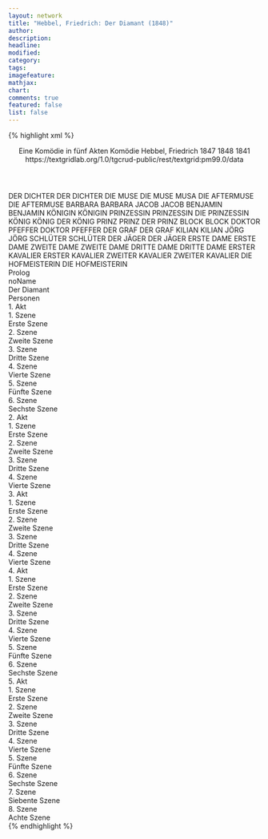```yaml
---
layout: network
title: "Hebbel, Friedrich: Der Diamant (1848)"
author:
description:
headline:
modified:
category:
tags:
imagefeature:
mathjax:
chart:
comments: true
featured: false
list: false
---
```

{% highlight xml %}
<?xml-model href="https://raw.githubusercontent.com/DLiNa/project/master/rules/lina.rnc"?><?xml-model href="https://raw.githubusercontent.com/DLiNa/project/master/rules/lina.sch"?>
<play xmlns="http://lina.digital">
  <header>
    <title>Der Diamant</title>
    <subtitle>Eine Komödie in fünf Akten</subtitle>
    <genretitle>Komödie</genretitle>
    <author>Hebbel, Friedrich</author>
    <date type="print" when="1847">1847</date>
    <date type="premiere" when="1848">1848</date>
    <date type="written" when="1841">1841</date>
    <source>https://textgridlab.org/1.0/tgcrud-public/rest/textgrid:pm99.0/data</source>
  </header>
  <personae>
    <character>
      <name>DER DICHTER</name>
      <alias xml:id="der_dichter">
        <name>DER DICHTER</name>
      </alias>
    </character>
    <character>
      <name>DIE MUSE</name>
      <alias xml:id="die_muse">
        <name>DIE MUSE</name>
      </alias>
      <alias xml:id="musa">
        <name>MUSA</name>
      </alias>
    </character>
    <character>
      <name>DIE AFTERMUSE</name>
      <alias xml:id="die_aftermuse">
        <name>DIE AFTERMUSE</name>
      </alias>
    </character>
    <character>
      <name>BARBARA</name>
      <alias xml:id="barbara">
        <name>BARBARA</name>
      </alias>
    </character>
    <character>
      <name>JACOB</name>
      <alias xml:id="jacob">
        <name>JACOB</name>
      </alias>
    </character>
    <character>
      <name>BENJAMIN</name>
      <alias xml:id="benjamin">
        <name>BENJAMIN</name>
      </alias>
    </character>
    <character>
      <name>KÖNIGIN</name>
      <alias xml:id="königin">
        <name>KÖNIGIN</name>
      </alias>
    </character>
    <character>
      <name>PRINZESSIN</name>
      <alias xml:id="prinzessin">
        <name>PRINZESSIN</name>
      </alias>
      <alias xml:id="die_prinzessin">
        <name>DIE PRINZESSIN</name>
      </alias>
    </character>
    <character>
      <name>KÖNIG</name>
      <alias xml:id="könig">
        <name>KÖNIG</name>
      </alias>
      <alias xml:id="der_könig">
        <name>DER KÖNIG</name>
      </alias>
    </character>
    <character>
      <name>PRINZ</name>
      <alias xml:id="prinz">
        <name>PRINZ</name>
      </alias>
      <alias xml:id="der_prinz">
        <name>DER PRINZ</name>
      </alias>
    </character>
    <character>
      <name>BLOCK</name>
      <alias xml:id="block">
        <name>BLOCK</name>
      </alias>
    </character>
    <character>
      <name>DOKTOR PFEFFER</name>
      <alias xml:id="doktor_pfeffer">
        <name>DOKTOR PFEFFER</name>
      </alias>
    </character>
    <character>
      <name>DER GRAF</name>
      <alias xml:id="der_graf">
        <name>DER GRAF</name>
      </alias>
    </character>
    <character>
      <name>KILIAN</name>
      <alias xml:id="kilian">
        <name>KILIAN</name>
      </alias>
    </character>
    <character>
      <name>JÖRG</name>
      <alias xml:id="jörg">
        <name>JÖRG</name>
      </alias>
    </character>
    <character>
      <name>SCHLÜTER</name>
      <alias xml:id="schlüter">
        <name>SCHLÜTER</name>
      </alias>
    </character>
    <character>
      <name>DER JÄGER</name>
      <alias xml:id="der_jäger">
        <name>DER JÄGER</name>
      </alias>
    </character>
    <character>
      <name>ERSTE DAME</name>
      <alias xml:id="erste_dame">
        <name>ERSTE DAME</name>
      </alias>
    </character>
    <character>
      <name>ZWEITE DAME</name>
      <alias xml:id="zweite_dame">
        <name>ZWEITE DAME</name>
      </alias>
    </character>
    <character>
      <name>DRITTE DAME</name>
      <alias xml:id="dritte_dame">
        <name>DRITTE DAME</name>
      </alias>
    </character>
    <character>
      <name>ERSTER KAVALIER</name>
      <alias xml:id="erster_kavalier">
        <name>ERSTER KAVALIER</name>
      </alias>
    </character>
    <character>
      <name>ZWEITER KAVALIER</name>
      <alias xml:id="zweiter_kavalier">
        <name>ZWEITER KAVALIER</name>
      </alias>
    </character>
    <character>
      <name>DIE HOFMEISTERIN</name>
      <alias xml:id="die_hofmeisterin">
        <name>DIE HOFMEISTERIN</name>
      </alias>
    </character>
  </personae>
  <text>
    <div>
      <head>Prolog</head>
          <div>
            <head>noName</head>
            <sp who="#der_dichter">
              <amount n="29" unit="speech_acts"/>
              <amount n="1500" unit="words"/>
              <amount n="247" unit="lines"/>
              <amount n="8171" unit="chars"/>
            </sp>
            <sp who="#die_muse">
              <amount n="7" unit="speech_acts"/>
              <amount n="214" unit="words"/>
              <amount n="33" unit="lines"/>
              <amount n="1062" unit="chars"/>
            </sp>
            <sp who="#die_aftermuse">
              <amount n="1" unit="speech_acts"/>
              <amount n="17" unit="words"/>
              <amount n="2" unit="lines"/>
              <amount n="76" unit="chars"/>
            </sp>
            <sp who="#musa">
              <amount n="20" unit="speech_acts"/>
              <amount n="1157" unit="words"/>
              <amount n="179" unit="lines"/>
              <amount n="6004" unit="chars"/>
            </sp>
          </div>
    </div>
    <div>
      <head>Der Diamant</head>
      <div>
        <head>Personen</head>
      </div>
      <div>
        <head>1. Akt</head>
        <div>
          <head>1. Szene</head>
          <div>
            <head>Erste Szene</head>
            <sp who="#barbara">
              <amount n="10" unit="speech_acts"/>
              <amount n="387" unit="words"/>
              <amount n="1" unit="lines"/>
              <amount n="2085" unit="chars"/>
            </sp>
            <sp who="#jacob">
              <amount n="9" unit="speech_acts"/>
              <amount n="125" unit="words"/>
              <amount n="7" unit="lines"/>
              <amount n="656" unit="chars"/>
            </sp>
          </div>
        </div>
        <div>
          <head>2. Szene</head>
          <div>
            <head>Zweite Szene</head>
            <sp who="#jacob">
              <amount n="1" unit="speech_acts"/>
              <amount n="242" unit="words"/>
              <amount n="1342" unit="chars"/>
            </sp>
          </div>
        </div>
        <div>
          <head>3. Szene</head>
          <div>
            <head>Dritte Szene</head>
            <sp who="#benjamin">
              <amount n="8" unit="speech_acts"/>
              <amount n="128" unit="words"/>
              <amount n="6" unit="lines"/>
              <amount n="687" unit="chars"/>
            </sp>
            <sp who="#jacob">
              <amount n="10" unit="speech_acts"/>
              <amount n="131" unit="words"/>
              <amount n="9" unit="lines"/>
              <amount n="664" unit="chars"/>
            </sp>
            <sp who="#barbara">
              <amount n="2" unit="speech_acts"/>
              <amount n="38" unit="words"/>
              <amount n="1" unit="lines"/>
              <amount n="202" unit="chars"/>
            </sp>
          </div>
        </div>
        <div>
          <head>4. Szene</head>
          <div>
            <head>Vierte Szene</head>
            <sp who="#benjamin">
              <amount n="1" unit="speech_acts"/>
              <amount n="749" unit="words"/>
              <amount n="4139" unit="chars"/>
            </sp>
          </div>
        </div>
        <div>
          <head>5. Szene</head>
          <div>
            <head>Fünfte Szene</head>
            <sp who="#jacob">
              <amount n="10" unit="speech_acts"/>
              <amount n="570" unit="words"/>
              <amount n="4" unit="lines"/>
              <amount n="2816" unit="chars"/>
            </sp>
            <sp who="#barbara">
              <amount n="10" unit="speech_acts"/>
              <amount n="181" unit="words"/>
              <amount n="8" unit="lines"/>
              <amount n="928" unit="chars"/>
            </sp>
          </div>
        </div>
        <div>
          <head>6. Szene</head>
          <div>
            <head>Sechste Szene</head>
            <sp who="#königin">
              <amount n="9" unit="speech_acts"/>
              <amount n="282" unit="words"/>
              <amount n="6" unit="lines"/>
              <amount n="1499" unit="chars"/>
            </sp>
            <sp who="#prinzessin">
              <amount n="12" unit="speech_acts"/>
              <amount n="709" unit="words"/>
              <amount n="4" unit="lines"/>
              <amount n="3931" unit="chars"/>
            </sp>
            <sp who="#könig">
              <amount n="13" unit="speech_acts"/>
              <amount n="886" unit="words"/>
              <amount n="4" unit="lines"/>
              <amount n="5068" unit="chars"/>
            </sp>
            <sp who="#prinz">
              <amount n="2" unit="speech_acts"/>
              <amount n="100" unit="words"/>
              <amount n="1" unit="lines"/>
              <amount n="553" unit="chars"/>
            </sp>
          </div>
        </div>
      </div>
      <div>
        <head>2. Akt</head>
        <div>
          <head>1. Szene</head>
          <div>
            <head>Erste Szene</head>
            <sp who="#block">
              <amount n="12" unit="speech_acts"/>
              <amount n="1011" unit="words"/>
              <amount n="4" unit="lines"/>
              <amount n="5403" unit="chars"/>
            </sp>
            <sp who="#doktor_pfeffer">
              <amount n="12" unit="speech_acts"/>
              <amount n="435" unit="words"/>
              <amount n="5" unit="lines"/>
              <amount n="2391" unit="chars"/>
            </sp>
          </div>
        </div>
        <div>
          <head>2. Szene</head>
          <div>
            <head>Zweite Szene</head>
            <sp who="#benjamin">
              <amount n="10" unit="speech_acts"/>
              <amount n="378" unit="words"/>
              <amount n="4" unit="lines"/>
              <amount n="2126" unit="chars"/>
            </sp>
            <sp who="#block">
              <amount n="7" unit="speech_acts"/>
              <amount n="44" unit="words"/>
              <amount n="6" unit="lines"/>
              <amount n="220" unit="chars"/>
            </sp>
            <sp who="#doktor_pfeffer">
              <amount n="13" unit="speech_acts"/>
              <amount n="421" unit="words"/>
              <amount n="5" unit="lines"/>
              <amount n="2446" unit="chars"/>
            </sp>
          </div>
        </div>
        <div>
          <head>3. Szene</head>
          <div>
            <head>Dritte Szene</head>
            <sp who="#doktor_pfeffer">
              <amount n="6" unit="speech_acts"/>
              <amount n="66" unit="words"/>
              <amount n="5" unit="lines"/>
              <amount n="345" unit="chars"/>
            </sp>
            <sp who="#block">
              <amount n="2" unit="speech_acts"/>
              <amount n="44" unit="words"/>
              <amount n="1" unit="lines"/>
              <amount n="225" unit="chars"/>
            </sp>
            <sp who="#jacob">
              <amount n="14" unit="speech_acts"/>
              <amount n="317" unit="words"/>
              <amount n="8" unit="lines"/>
              <amount n="1694" unit="chars"/>
            </sp>
            <sp who="#benjamin">
              <amount n="9" unit="speech_acts"/>
              <amount n="498" unit="words"/>
              <amount n="1" unit="lines"/>
              <amount n="2677" unit="chars"/>
            </sp>
          </div>
        </div>
        <div>
          <head>4. Szene</head>
          <div>
            <head>Vierte Szene</head>
            <sp who="#der_graf">
              <amount n="11" unit="speech_acts"/>
              <amount n="145" unit="words"/>
              <amount n="9" unit="lines"/>
              <amount n="783" unit="chars"/>
            </sp>
            <sp who="#der_prinz">
              <amount n="11" unit="speech_acts"/>
              <amount n="1067" unit="words"/>
              <amount n="1" unit="lines"/>
              <amount n="5706" unit="chars"/>
            </sp>
          </div>
        </div>
      </div>
      <div>
        <head>3. Akt</head>
        <div>
          <head>1. Szene</head>
          <div>
            <head>Erste Szene</head>
            <sp who="#kilian">
              <amount n="5" unit="speech_acts"/>
              <amount n="114" unit="words"/>
              <amount n="4" unit="lines"/>
              <amount n="616" unit="chars"/>
            </sp>
            <sp who="#jörg">
              <amount n="5" unit="speech_acts"/>
              <amount n="127" unit="words"/>
              <amount n="3" unit="lines"/>
              <amount n="688" unit="chars"/>
            </sp>
          </div>
        </div>
        <div>
          <head>2. Szene</head>
          <div>
            <head>Zweite Szene</head>
            <sp who="#kilian">
              <amount n="1" unit="speech_acts"/>
              <amount n="281" unit="words"/>
              <amount n="1588" unit="chars"/>
            </sp>
          </div>
        </div>
        <div>
          <head>3. Szene</head>
          <div>
            <head>Dritte Szene</head>
            <sp who="#schlüter">
              <amount n="2" unit="speech_acts"/>
              <amount n="3" unit="words"/>
              <amount n="1" unit="lines"/>
              <amount n="14" unit="chars"/>
            </sp>
            <sp who="#kilian">
              <amount n="2" unit="speech_acts"/>
              <amount n="104" unit="words"/>
              <amount n="557" unit="chars"/>
            </sp>
          </div>
        </div>
        <div>
          <head>4. Szene</head>
          <div>
            <head>Vierte Szene</head>
            <sp who="#benjamin">
              <amount n="20" unit="speech_acts"/>
              <amount n="810" unit="words"/>
              <amount n="8" unit="lines"/>
              <amount n="4513" unit="chars"/>
            </sp>
            <sp who="#doktor_pfeffer">
              <amount n="20" unit="speech_acts"/>
              <amount n="572" unit="words"/>
              <amount n="8" unit="lines"/>
              <amount n="3198" unit="chars"/>
            </sp>
            <sp who="#kilian">
              <amount n="20" unit="speech_acts"/>
              <amount n="409" unit="words"/>
              <amount n="15" unit="lines"/>
              <amount n="2199" unit="chars"/>
            </sp>
            <sp who="#jacob">
              <amount n="15" unit="speech_acts"/>
              <amount n="426" unit="words"/>
              <amount n="10" unit="lines"/>
              <amount n="2259" unit="chars"/>
            </sp>
            <sp who="#block">
              <amount n="6" unit="speech_acts"/>
              <amount n="51" unit="words"/>
              <amount n="6" unit="lines"/>
              <amount n="257" unit="chars"/>
            </sp>
            <sp who="#schlüter">
              <amount n="1" unit="speech_acts"/>
              <amount n="14" unit="words"/>
              <amount n="1" unit="lines"/>
              <amount n="76" unit="chars"/>
            </sp>
          </div>
        </div>
      </div>
      <div>
        <head>4. Akt</head>
        <div>
          <head>1. Szene</head>
          <div>
            <head>Erste Szene</head>
            <sp who="#schlüter">
              <amount n="4" unit="speech_acts"/>
              <amount n="471" unit="words"/>
              <amount n="2595" unit="chars"/>
            </sp>
            <sp who="#benjamin">
              <amount n="3" unit="speech_acts"/>
              <amount n="11" unit="words"/>
              <amount n="3" unit="lines"/>
              <amount n="66" unit="chars"/>
            </sp>
          </div>
        </div>
        <div>
          <head>2. Szene</head>
          <div>
            <head>Zweite Szene</head>
            <sp who="#benjamin">
              <amount n="1" unit="speech_acts"/>
              <amount n="167" unit="words"/>
              <amount n="888" unit="chars"/>
            </sp>
          </div>
        </div>
        <div>
          <head>3. Szene</head>
          <div>
            <head>Dritte Szene</head>
            <sp who="#benjamin">
              <amount n="5" unit="speech_acts"/>
              <amount n="141" unit="words"/>
              <amount n="3" unit="lines"/>
              <amount n="735" unit="chars"/>
            </sp>
            <sp who="#schlüter">
              <amount n="5" unit="speech_acts"/>
              <amount n="72" unit="words"/>
              <amount n="4" unit="lines"/>
              <amount n="379" unit="chars"/>
            </sp>
          </div>
        </div>
        <div>
          <head>4. Szene</head>
          <div>
            <head>Vierte Szene</head>
            <sp who="#doktor_pfeffer">
              <amount n="7" unit="speech_acts"/>
              <amount n="134" unit="words"/>
              <amount n="5" unit="lines"/>
              <amount n="708" unit="chars"/>
            </sp>
            <sp who="#kilian">
              <amount n="3" unit="speech_acts"/>
              <amount n="115" unit="words"/>
              <amount n="2" unit="lines"/>
              <amount n="652" unit="chars"/>
            </sp>
            <sp who="#block">
              <amount n="5" unit="speech_acts"/>
              <amount n="16" unit="words"/>
              <amount n="5" unit="lines"/>
              <amount n="83" unit="chars"/>
            </sp>
            <sp who="#jacob">
              <amount n="6" unit="speech_acts"/>
              <amount n="223" unit="words"/>
              <amount n="1" unit="lines"/>
              <amount n="1170" unit="chars"/>
            </sp>
          </div>
        </div>
        <div>
          <head>5. Szene</head>
          <div>
            <head>Fünfte Szene</head>
            <sp who="#jörg">
              <amount n="3" unit="speech_acts"/>
              <amount n="60" unit="words"/>
              <amount n="2" unit="lines"/>
              <amount n="324" unit="chars"/>
            </sp>
            <sp who="#kilian">
              <amount n="2" unit="speech_acts"/>
              <amount n="60" unit="words"/>
              <amount n="1" unit="lines"/>
              <amount n="309" unit="chars"/>
            </sp>
            <sp who="#jacob">
              <amount n="1" unit="speech_acts"/>
              <amount n="20" unit="words"/>
              <amount n="1" unit="lines"/>
              <amount n="96" unit="chars"/>
            </sp>
          </div>
        </div>
        <div>
          <head>6. Szene</head>
          <div>
            <head>Sechste Szene</head>
            <sp who="#der_graf">
              <amount n="9" unit="speech_acts"/>
              <amount n="201" unit="words"/>
              <amount n="8" unit="lines"/>
              <amount n="1228" unit="chars"/>
            </sp>
            <sp who="#kilian">
              <amount n="5" unit="speech_acts"/>
              <amount n="83" unit="words"/>
              <amount n="3" unit="lines"/>
              <amount n="471" unit="chars"/>
            </sp>
            <sp who="#doktor_pfeffer">
              <amount n="9" unit="speech_acts"/>
              <amount n="511" unit="words"/>
              <amount n="5" unit="lines"/>
              <amount n="2821" unit="chars"/>
            </sp>
            <sp who="#block">
              <amount n="1" unit="speech_acts"/>
              <amount n="12" unit="words"/>
              <amount n="1" unit="lines"/>
              <amount n="62" unit="chars"/>
            </sp>
            <sp who="#der_prinz">
              <amount n="16" unit="speech_acts"/>
              <amount n="321" unit="words"/>
              <amount n="12" unit="lines"/>
              <amount n="1721" unit="chars"/>
            </sp>
            <sp who="#jacob">
              <amount n="10" unit="speech_acts"/>
              <amount n="337" unit="words"/>
              <amount n="3" unit="lines"/>
              <amount n="1781" unit="chars"/>
            </sp>
          </div>
        </div>
      </div>
      <div>
        <head>5. Akt</head>
        <div>
          <head>1. Szene</head>
          <div>
            <head>Erste Szene</head>
            <sp who="#benjamin">
              <amount n="18" unit="speech_acts"/>
              <amount n="375" unit="words"/>
              <amount n="15" unit="lines"/>
              <amount n="2031" unit="chars"/>
            </sp>
            <sp who="#schlüter">
              <amount n="18" unit="speech_acts"/>
              <amount n="619" unit="words"/>
              <amount n="9" unit="lines"/>
              <amount n="3337" unit="chars"/>
            </sp>
          </div>
        </div>
        <div>
          <head>2. Szene</head>
          <div>
            <head>Zweite Szene</head>
            <sp who="#benjamin">
              <amount n="1" unit="speech_acts"/>
              <amount n="102" unit="words"/>
              <amount n="499" unit="chars"/>
            </sp>
          </div>
        </div>
        <div>
          <head>3. Szene</head>
          <div>
            <head>Dritte Szene</head>
            <sp who="#jacob">
              <amount n="4" unit="speech_acts"/>
              <amount n="42" unit="words"/>
              <amount n="4" unit="lines"/>
              <amount n="220" unit="chars"/>
            </sp>
            <sp who="#benjamin">
              <amount n="9" unit="speech_acts"/>
              <amount n="331" unit="words"/>
              <amount n="3" unit="lines"/>
              <amount n="1827" unit="chars"/>
            </sp>
            <sp who="#der_prinz">
              <amount n="7" unit="speech_acts"/>
              <amount n="65" unit="words"/>
              <amount n="6" unit="lines"/>
              <amount n="374" unit="chars"/>
            </sp>
            <sp who="#kilian">
              <amount n="11" unit="speech_acts"/>
              <amount n="145" unit="words"/>
              <amount n="8" unit="lines"/>
              <amount n="801" unit="chars"/>
            </sp>
            <sp who="#doktor_pfeffer">
              <amount n="13" unit="speech_acts"/>
              <amount n="233" unit="words"/>
              <amount n="10" unit="lines"/>
              <amount n="1344" unit="chars"/>
            </sp>
            <sp who="#der_graf">
              <amount n="2" unit="speech_acts"/>
              <amount n="31" unit="words"/>
              <amount n="2" unit="lines"/>
              <amount n="167" unit="chars"/>
            </sp>
            <sp who="#block">
              <amount n="1" unit="speech_acts"/>
              <amount n="15" unit="words"/>
              <amount n="1" unit="lines"/>
              <amount n="91" unit="chars"/>
            </sp>
            <sp who="#der_jäger">
              <amount n="1" unit="speech_acts"/>
              <amount n="4" unit="words"/>
              <amount n="1" unit="lines"/>
              <amount n="23" unit="chars"/>
            </sp>
          </div>
        </div>
        <div>
          <head>4. Szene</head>
          <div>
            <head>Vierte Szene</head>
            <sp who="#der_jäger">
              <amount n="7" unit="speech_acts"/>
              <amount n="130" unit="words"/>
              <amount n="4" unit="lines"/>
              <amount n="683" unit="chars"/>
            </sp>
            <sp who="#kilian">
              <amount n="8" unit="speech_acts"/>
              <amount n="147" unit="words"/>
              <amount n="5" unit="lines"/>
              <amount n="774" unit="chars"/>
            </sp>
            <sp who="#benjamin">
              <amount n="8" unit="speech_acts"/>
              <amount n="405" unit="words"/>
              <amount n="6" unit="lines"/>
              <amount n="2114" unit="chars"/>
            </sp>
            <sp who="#block">
              <amount n="4" unit="speech_acts"/>
              <amount n="93" unit="words"/>
              <amount n="2" unit="lines"/>
              <amount n="462" unit="chars"/>
            </sp>
            <sp who="#jacob">
              <amount n="8" unit="speech_acts"/>
              <amount n="225" unit="words"/>
              <amount n="7" unit="lines"/>
              <amount n="1183" unit="chars"/>
            </sp>
            <sp who="#doktor_pfeffer">
              <amount n="5" unit="speech_acts"/>
              <amount n="49" unit="words"/>
              <amount n="4" unit="lines"/>
              <amount n="250" unit="chars"/>
            </sp>
            <sp who="#schlüter">
              <amount n="11" unit="speech_acts"/>
              <amount n="289" unit="words"/>
              <amount n="5" unit="lines"/>
              <amount n="1539" unit="chars"/>
            </sp>
            <sp who="#der_prinz">
              <amount n="1" unit="speech_acts"/>
              <amount n="3" unit="words"/>
              <amount n="1" unit="lines"/>
              <amount n="14" unit="chars"/>
            </sp>
            <sp who="#der_graf">
              <amount n="1" unit="speech_acts"/>
              <amount n="16" unit="words"/>
              <amount n="1" unit="lines"/>
              <amount n="94" unit="chars"/>
            </sp>
            <sp who="#jörg">
              <amount n="2" unit="speech_acts"/>
              <amount n="15" unit="words"/>
              <amount n="2" unit="lines"/>
              <amount n="68" unit="chars"/>
            </sp>
          </div>
        </div>
        <div>
          <head>5. Szene</head>
          <div>
            <head>Fünfte Szene</head>
            <sp who="#erste_dame">
              <amount n="9" unit="speech_acts"/>
              <amount n="255" unit="words"/>
              <amount n="5" unit="lines"/>
              <amount n="1434" unit="chars"/>
            </sp>
            <sp who="#zweite_dame">
              <amount n="5" unit="speech_acts"/>
              <amount n="210" unit="words"/>
              <amount n="1" unit="lines"/>
              <amount n="1186" unit="chars"/>
            </sp>
            <sp who="#dritte_dame">
              <amount n="5" unit="speech_acts"/>
              <amount n="66" unit="words"/>
              <amount n="3" unit="lines"/>
              <amount n="381" unit="chars"/>
            </sp>
            <sp who="#erster_kavalier">
              <amount n="1" unit="speech_acts"/>
              <amount n="36" unit="words"/>
              <amount n="205" unit="chars"/>
            </sp>
            <sp who="#zweiter_kavalier">
              <amount n="1" unit="speech_acts"/>
              <amount n="71" unit="words"/>
              <amount n="391" unit="chars"/>
            </sp>
          </div>
        </div>
        <div>
          <head>6. Szene</head>
          <div>
            <head>Sechste Szene</head>
            <sp who="#die_hofmeisterin">
              <amount n="2" unit="speech_acts"/>
              <amount n="28" unit="words"/>
              <amount n="1" unit="lines"/>
              <amount n="168" unit="chars"/>
            </sp>
            <sp who="#erste_dame">
              <amount n="4" unit="speech_acts"/>
              <amount n="76" unit="words"/>
              <amount n="2" unit="lines"/>
              <amount n="481" unit="chars"/>
            </sp>
            <sp who="#erster_kavalier">
              <amount n="1" unit="speech_acts"/>
              <amount n="47" unit="words"/>
              <amount n="270" unit="chars"/>
            </sp>
            <sp who="#dritte_dame">
              <amount n="1" unit="speech_acts"/>
              <amount n="3" unit="words"/>
              <amount n="1" unit="lines"/>
              <amount n="14" unit="chars"/>
            </sp>
            <sp who="#zweite_dame">
              <amount n="1" unit="speech_acts"/>
              <amount n="35" unit="words"/>
              <amount n="197" unit="chars"/>
            </sp>
          </div>
        </div>
        <div>
          <head>7. Szene</head>
          <div>
            <head>Siebente Szene</head>
            <sp who="#der_könig">
              <amount n="4" unit="speech_acts"/>
              <amount n="154" unit="words"/>
              <amount n="1" unit="lines"/>
              <amount n="899" unit="chars"/>
            </sp>
            <sp who="#die_prinzessin">
              <amount n="4" unit="speech_acts"/>
              <amount n="161" unit="words"/>
              <amount n="1" unit="lines"/>
              <amount n="880" unit="chars"/>
            </sp>
            <sp who="#der_graf">
              <amount n="2" unit="speech_acts"/>
              <amount n="27" unit="words"/>
              <amount n="1" unit="lines"/>
              <amount n="157" unit="chars"/>
            </sp>
            <sp who="#der_prinz">
              <amount n="2" unit="speech_acts"/>
              <amount n="17" unit="words"/>
              <amount n="2" unit="lines"/>
              <amount n="85" unit="chars"/>
            </sp>
          </div>
        </div>
        <div>
          <head>8. Szene</head>
          <div>
            <head>Achte Szene</head>
            <sp who="#jacob">
              <amount n="6" unit="speech_acts"/>
              <amount n="621" unit="words"/>
              <amount n="1" unit="lines"/>
              <amount n="3289" unit="chars"/>
            </sp>
            <sp who="#die_prinzessin">
              <amount n="4" unit="speech_acts"/>
              <amount n="15" unit="words"/>
              <amount n="4" unit="lines"/>
              <amount n="67" unit="chars"/>
            </sp>
            <sp who="#der_könig">
              <amount n="5" unit="speech_acts"/>
              <amount n="86" unit="words"/>
              <amount n="3" unit="lines"/>
              <amount n="463" unit="chars"/>
            </sp>
            <sp who="#der_graf">
              <amount n="1" unit="speech_acts"/>
              <amount n="17" unit="words"/>
              <amount n="1" unit="lines"/>
              <amount n="88" unit="chars"/>
            </sp>
          </div>
        </div>
      </div>
    </div>
  </text>
</play>
{% endhighlight %}